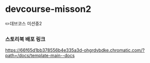 # devcourse-misson2
 ✏️데브코스 미션중2
### 스토리북 배포 링크 
https://66f65d1bb378556b4e335a3d-ohgrdvbdke.chromatic.com/?path=/docs/template-main--docs
